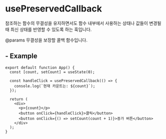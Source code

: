 # usePreservedCallback

참조하는 함수의 무결성을 유지하면서도 함수 내부에서 사용하는 상태나 값들이 변경될 때 최신 상태를 반영할 수 있도록 하는 훅입니다.

@params 무결성을 보장할 콜백 함수입니다.

## - Example

```tsx
export default function App() {
  const [count, setCount] = useState(0);

  const handleClick = usePreservedCallback(() => {
    console.log(`현재 카운트는: ${count}`);
  });

  return (
    <div>
      <p>{count}</p>
      <button onClick={handleClick}>클릭</button>
      <button onClick={() => setCount(count + 1)}>증가 버튼</button>
    </div>
  );
}
```
